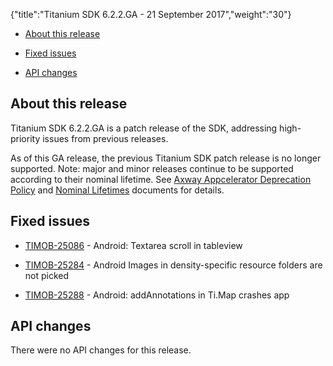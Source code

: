 {"title":"Titanium SDK 6.2.2.GA - 21 September 2017","weight":"30"}

* [About this release](#Aboutthisrelease)

* [Fixed issues](#Fixedissues)

* [API changes](#APIchanges)


## About this release

Titanium SDK 6.2.2.GA is a patch release of the SDK, addressing high-priority issues from previous releases.

As of this GA release, the previous Titanium SDK patch release is no longer supported. Note: major and minor releases continue to be supported according to their nominal lifetime. See [Axway Appcelerator Deprecation Policy](/docs/appc/AMPLIFY_Appcelerator_Services_Overview/Axway_Appcelerator_Deprecation_Policy/) and [Nominal Lifetimes](/docs/appc/AMPLIFY_Appcelerator_Services_Overview/Axway_Appcelerator_Product_Lifecycle/#NominalLifetimes) documents for details.

## Fixed issues

* [TIMOB-25086](https://jira.appcelerator.org/browse/TIMOB-25086) - Android: Textarea scroll in tableview

* [TIMOB-25284](https://jira.appcelerator.org/browse/TIMOB-25284) - Android Images in density-specific resource folders are not picked

* [TIMOB-25288](https://jira.appcelerator.org/browse/TIMOB-25288) - Android: addAnnotations in Ti.Map crashes app


## API changes

There were no API changes for this release.
